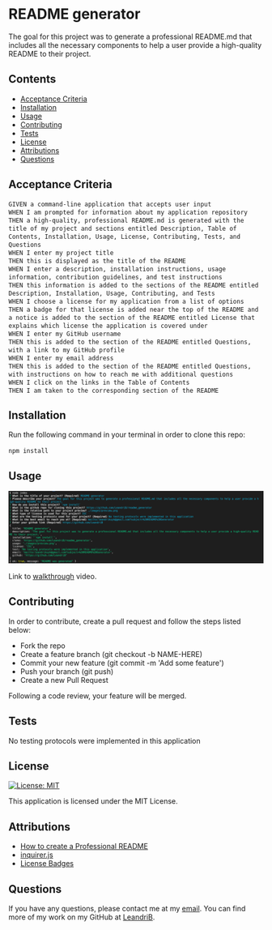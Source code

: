 # README generator

The goal for this project was to generate a professional README.md that includes all the necessary components to help a user provide a high-quality README to their project.

## Contents

  - [Acceptance Criteria](#acceptance_criteria)
  - [Installation](#installation)
  - [Usage](#usage)
  - [Contributing](#contributing)
  - [Tests](#tests)
  - [License](#license)
  - [Attributions](#attributions)
  - [Questions](#questions)

## Acceptance Criteria

````
GIVEN a command-line application that accepts user input
WHEN I am prompted for information about my application repository
THEN a high-quality, professional README.md is generated with the title of my project and sections entitled Description, Table of Contents, Installation, Usage, License, Contributing, Tests, and Questions
WHEN I enter my project title
THEN this is displayed as the title of the README
WHEN I enter a description, installation instructions, usage information, contribution guidelines, and test instructions
THEN this information is added to the sections of the README entitled Description, Installation, Usage, Contributing, and Tests
WHEN I choose a license for my application from a list of options
THEN a badge for that license is added near the top of the README and a notice is added to the section of the README entitled License that explains which license the application is covered under
WHEN I enter my GitHub username
THEN this is added to the section of the README entitled Questions, with a link to my GitHub profile
WHEN I enter my email address
THEN this is added to the section of the README entitled Questions, with instructions on how to reach me with additional questions
WHEN I click on the links in the Table of Contents
THEN I am taken to the corresponding section of the README
````

## Installation

Run the following command in your terminal in order to clone this repo:

`npm install`

## Usage

![Preview](./dist/images/preview.png)

Link to [walkthrough](https://youtu.be/IeyOCkKvdhw) video.

## Contributing

In order to contribute, create a pull request and follow the steps listed below:

- Fork the repo
- Create a feature branch (git checkout -b NAME-HERE)
- Commit your new feature (git commit -m 'Add some feature')
- Push your branch (git push)
- Create a new Pull Request

Following a code review, your feature will be merged.

## Tests

No testing protocols were implemented in this application

## License

[![License: MIT](https://img.shields.io/badge/License-MIT-yellow.svg)](https://opensource.org/licenses/MIT)

This application is licensed under the MIT License.

## Attributions

* [How to create a Professional README](https://coding-boot-camp.github.io/full-stack/github/professional-readme-guide)
* [inquirer.js](https://www.npmjs.com/package/inquirer)
* [License Badges](https://gist.github.com/lukas-h/2a5d00690736b4c3a7ba)

## Questions

If you have any questions, please contact me at my [email](mailto:leandrikuyk@gmail.com?subject=%20README%20Generator). You can find more of my work on my GitHub at [LeandriB](https://github.com/LeandriB). 

